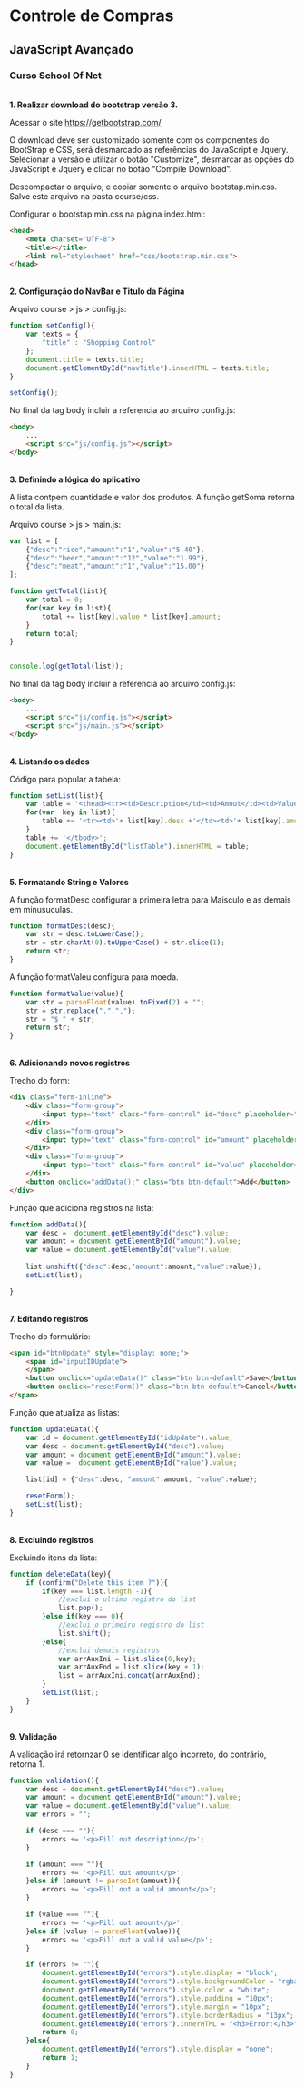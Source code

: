 <h1>Controle de Compras</h1>
<h2>JavaScript Avançado</h2>
<h3>Curso School Of Net</h3>

<br>
<b>1. Realizar download do bootstrap versão 3.</b>

Acessar o site https://getbootstrap.com/

O download deve ser customizado somente com os componentes do BootStrap e CSS, será desmarcado as referências do JavaScript e Jquery. Selecionar a versão e utilizar o botão "Customize", desmarcar as opções do JavaScript e Jquery e clicar no botão "Compile Download".

Descompactar o arquivo, e copiar somente o arquivo bootstap.min.css. Salve este arquivo na pasta course/css.

Configurar o bootstap.min.css na página index.html:
``` html
<head>
    <meta charset="UTF-8">
    <title></title>
    <link rel="stylesheet" href="css/bootstrap.min.css">
</head>

```

<br>
<b>2. Configuração do NavBar e Titulo da Página</b>

Arquivo course > js > config.js:

``` js
function setConfig(){    
    var texts = {
        "title" : "Shopping Control"
    };    
    document.title = texts.title;
    document.getElementById("navTitle").innerHTML = texts.title;
}

setConfig();
```

No final da tag body incluir a referencia ao arquivo config.js:
``` html
<body>
    ...
    <script src="js/config.js"></script>
</body>
```

<br>
<b>3. Definindo a lógica do aplicativo</b>

A lista contpem quantidade e valor dos produtos.
A função getSoma retorna o total da lista.

Arquivo course > js > main.js:
``` js
var list = [
    {"desc":"rice","amount":"1","value":"5.40"},
    {"desc":"beer","amount":"12","value":"1.99"},
    {"desc":"meat","amount":"1","value":"15.00"}
];

function getTotal(list){
    var total = 0;
    for(var key in list){
        total += list[key].value * list[key].amount;
    }
    return total;
}


console.log(getTotal(list));
```

No final da tag body incluir a referencia ao arquivo config.js:
``` html
<body>
    ...
    <script src="js/config.js"></script>
    <script src="js/main.js"></script>
</body>
```

<br>
<b>4. Listando os dados</b>

Código para popular a tabela:
``` js
function setList(list){    
    var table = '<thead><tr><td>Description</td><td>Amout</td><td>Value</td><td>Action</td></tr></thead><tbody>';
    for(var  key in list){
        table += '<tr><td>'+ list[key].desc +'</td><td>'+ list[key].amount +'</td><td>'+ list[key].value +'</td><td> Edit | Delete </td></tr>'
    }    
    table += '</tbody>';    
    document.getElementById("listTable").innerHTML = table;
}
```

<br>
<b>5. Formatando String e Valores</b>

A função formatDesc configurar a primeira letra para Maisculo e as demais em minusuculas.
``` js
function formatDesc(desc){
    var str = desc.toLowerCase();
    str = str.charAt(0).toUpperCase() + str.slice(1);    
    return str;
}
```

A função formatValeu configura para moeda.
``` js
function formatValue(value){
    var str = parseFloat(value).toFixed(2) + "";
    str = str.replace(".",",");
    str = "$ " + str;
    return str;
}
```

<br>
<b>6. Adicionando novos registros</b>

Trecho do form:
``` html
<div class="form-inline">
    <div class="form-group"> 
        <input type="text" class="form-control" id="desc" placeholder="Description"/>
    </div>
    <div class="form-group"> 
        <input type="text" class="form-control" id="amount" placeholder="Amount"/>
    </div>
    <div class="form-group"> 
        <input type="text" class="form-control" id="value" placeholder="Value"/>
    </div>
    <button onclick="addData();" class="btn btn-default">Add</button>
</div>
```

Função que adiciona registros na lista:
``` js
function addData(){
    var desc =  document.getElementById("desc").value;
    var amount = document.getElementById("amount").value;
    var value = document.getElementById("value").value;
    
    list.unshift({"desc":desc,"amount":amount,"value":value});
    setList(list);

}
```
<br>
<b> 7. Editando registros </b>

Trecho do formulário:
``` html
<span id="btnUpdate" style="display: none;">
    <span id="inputIDUpdate">              
    </span>
    <button onclick="updateData()" class="btn btn-default">Save</button>
    <button onclick="resetForm()" class="btn btn-default">Cancel</button>
</span>
```

Função que atualiza as listas:
``` js
function updateData(){
    var id = document.getElementById("idUpdate").value;
    var desc = document.getElementById("desc").value;
    var amount = document.getElementById("amount").value;
    var value =  document.getElementById("value").value;

    list[id] = {"desc":desc, "amount":amount, "value":value};

    resetForm();
    setList(list);
}
```

<br>
<b>8. Excluindo registros</b>

Excluindo itens da lista:
``` js
function deleteData(key){
    if (confirm("Delete this item ?")){
        if(key === list.length -1){
            //exclui o ultimo registro do list
            list.pop();
        }else if(key === 0){
            //exclui o primeiro registro do list
            list.shift();
        }else{
            //exclui demais registros
            var arrAuxIni = list.slice(0,key);
            var arrAuxEnd = list.slice(key + 1);
            list = arrAuxIni.concat(arrAuxEnd);
        }
        setList(list);
    }
}
```

<br>
<b>9. Validação</b>

A validação irá retornzar 0 se identificar algo incorreto, do contrário, retorna 1.
``` js
function validation(){
    var desc = document.getElementById("desc").value;
    var amount = document.getElementById("amount").value;
    var value = document.getElementById("value").value;
    var errors = "";

    if (desc === ""){
        errors += '<p>Fill out description</p>';
    }

    if (amount === ""){
        errors += '<p>Fill out amount</p>';        
    }else if (amount != parseInt(amount)){
        errors += '<p>Fill out a valid amount</p>';
    }

    if (value === ""){
        errors += '<p>Fill out amount</p>';        
    }else if (value != parseFloat(value)){
        errors += '<p>Fill out a valid value</p>';
    }

    if (errors != ""){
        document.getElementById("errors").style.display = "block";
        document.getElementById("errors").style.backgroundColor = "rgba(85,85,85,0.3)";
        document.getElementById("errors").style.color = "white";
        document.getElementById("errors").style.padding = "10px";
        document.getElementById("errors").style.margin = "10px";
        document.getElementById("errors").style.borderRadius = "13px";
        document.getElementById("errors").innerHTML = "<h3>Error:</h3>" + errors;
        return 0;
    }else{ 
        document.getElementById("errors").style.display = "none";
        return 1;
    }
}
```